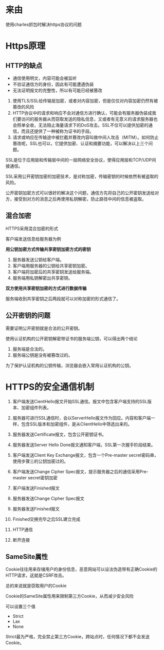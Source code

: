 # 来由

使用charles抓包时解决https协议的问题

# Https原理

## HTTP的缺点

* 通信使用明文，内容可能会被监听
* 不验证通信方的身份，因此有可能遭遇伪装
* 无法证明报文的完整性，所以有可能已经被篡改


1. 使用TLS/SSL给传输层加密，或者对内容加密，但是仅仅对内容加密仍然有被篡改的风险
2. HTTP协议中的请求和响应不会对通信方进行确认，可能会有服务器伪装成我们要访问的服务器从而窃取发送的隐私信息，又或者有无意义的请求服务器也会照单全收，无法阻止海量请求下的DoS攻击。SSL不仅可以提供加密的通信，而且还提供了一种被称为证书的手段。
3. 请求或响应在传输途中被拦截并篡改内容叫做中间人攻击（MITM）。如何防止篡改呢，SSL也可以，它提供加密、认证和摘要功能，可以解决以上三个问题。

SSL是位于应用层和传输层中间的一层网络安全协议，使得应用层和TCP/UDP间接通信。

SSL采用公开密钥加密的加密技术，是对称加密，传输密钥的时候依然有被盗取的风险。

公开密钥加密方式可以很好的解决这个问题，通信方先将自己的公开密钥发送给对方，接受到对方的消息之后再使用私钥解密，防止路径中间的信息被盗取。

## 混合加密

HTTPS采用混合加密的形式

客户端发送信息给服务器为例

**用公钥加密方式传输共享密钥加密方式的密钥**

1. 服务器发送公钥给客户端。
2. 客户端用服务器的公钥给共享密钥加密。
3. 客户端将加密后的共享密钥发送给服务端。
4. 服务端用私钥解密出共享密钥。

**双方使用共享密钥加密的方式进行数据传输**

服务端收到共享密钥之后两段就可以对称加密的形式通信了。

## 公开密钥的问题

需要证明公开密钥就是合法的公开密钥。

使用认证机构的公开密钥解密带证书的服务端公钥，可以得出两个结论

1. 服务端是合法的。
2. 服务端公钥是没有被篡改过的。

为了保护认证机构的公钥传输，浏览器会嵌入常用认证机构的公钥。

# HTTPS的安全通信机制

1. 客户端发送CientHello报文开始SSL通信。报文中包含客户端支持的SSL版本、加密组件列表。
2. 服务器可进行SSL通信时，会以ServerHello报文作为回应。内容和客户端一样，包含SSL版本和加密组件，是从ClientHello中筛选出来的。
3. 服务器发送Certificate报文，包含公开密钥证书。
4. 服务器发送Server Hello Done报文通知客户端，SSL第一次握手阶段结束。

5. 客户端发送Client Key Exchange报文，包含一个Pre-master secret密码串，使用步骤三的公钥加密过的。
6. 客户端发送Change Cipher Spec报文，提示服务器之后的通信采用Pre-master secret密钥加密
7. 客户端发送Finished报文

8. 服务器发送Change Cipher Spec报文
9. 服务器发送Finished报文

10. Finished交换完毕之后SSL建立完成

11. HTTP通信
12. 断开连接

## SameSite属性

Cookie往往用来存储用户的身份信息，恶意网站可以设法伪造带有正确Cookie的HTTP请求，这就是CSRF攻击。

总的来说就是窃取用户的Cookie

Cookie的SameSite属性用来限制第三方Cookie，从而减少安全风险

可以设置三个值

* Strict
* Lax
* None

Strict最为严格，完全禁止第三方Cookie，跨站点时，任何情况下都不会发送Cookie。
